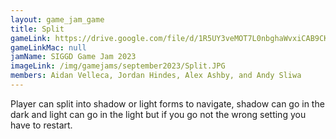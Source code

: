 ```yaml
---
layout: game_jam_game
title: Split
gameLink: https://drive.google.com/file/d/1R5UY3veMOT7L0nbghaWvxiCAB9CKHs0q/view?usp=drive_link
gameLinkMac: null
jamName: SIGGD Game Jam 2023
imageLink: /img/gamejams/september2023/Split.JPG
members: Aidan Velleca, Jordan Hindes, Alex Ashby, and Andy Sliwa
---
```

<!--Put description here:-->
Player can split into shadow or light forms to navigate, shadow can go in the dark and light can go in the light but if you go not the wrong setting you have to restart.